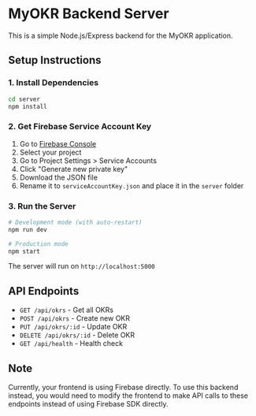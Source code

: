 # MyOKR Backend Server

This is a simple Node.js/Express backend for the MyOKR application.

## Setup Instructions

### 1. Install Dependencies
```bash
cd server
npm install
```

### 2. Get Firebase Service Account Key
1. Go to [Firebase Console](https://console.firebase.google.com/)
2. Select your project
3. Go to Project Settings > Service Accounts
4. Click "Generate new private key"
5. Download the JSON file
6. Rename it to `serviceAccountKey.json` and place it in the `server` folder

### 3. Run the Server
```bash
# Development mode (with auto-restart)
npm run dev

# Production mode
npm start
```

The server will run on `http://localhost:5000`

## API Endpoints

- `GET /api/okrs` - Get all OKRs
- `POST /api/okrs` - Create new OKR
- `PUT /api/okrs/:id` - Update OKR
- `DELETE /api/okrs/:id` - Delete OKR
- `GET /api/health` - Health check

## Note
Currently, your frontend is using Firebase directly. To use this backend instead, you would need to modify the frontend to make API calls to these endpoints instead of using Firebase SDK directly. 